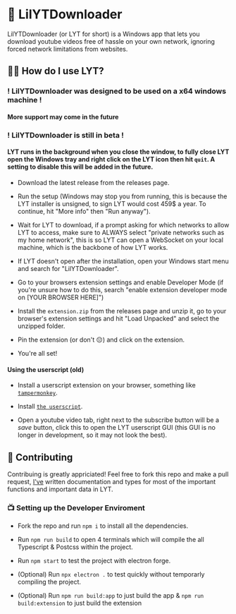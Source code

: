 # 🎥 LilYTDownloader

LilYTDownloader (or LYT for short) is a Windows app that lets you download youtube videos free of hassle on your own network, ignoring forced network limitations from websites.


## 🏃‍♂️ How do I use LYT?

### ! LilYTDownloader was designed to be used on a x64 windows machine !
#### More support may come in the future

### ! LilYTDownloader is still in beta !

#### LYT runs in the background when you close the window, to fully close LYT open the Windows tray and right click on the LYT icon then hit `quit`. A setting to disable this will be added in the future.

* Download the latest release from the releases page.

* Run the setup (Windows may stop you from running, this is because the LYT installer is unsigned, to sign LYT would cost 459$ a year. To continue, hit "More info" then "Run anyway").

* Wait for LYT to download, if a prompt asking for which networks to allow LYT to access, make sure to ALWAYS select "private networks such as my home network", this is so LYT can open a WebSocket on your local machine, which is the backbone of how LYT works.

* If LYT doesn't open after the installation, open your Windows start menu and search for "LilYTDownloader".

* Go to your browsers extension settings and enable Developer Mode (if you're unsure how to do this, search "enable extension developer mode on [YOUR BROWSER HERE]")

* Install the `extension.zip` from the releases page and unzip it, go to your browser's extension settings and hit "Load Unpacked" and select the unzipped folder.

* Pin the extension (or don't 😔) and click on the extension.

* You're all set!

#### Using the userscript (old)

* Install a userscript extension on your browser, something like [`tampermonkey`](https://chrome.google.com/webstore/detail/tampermonkey/dhdgffkkebhmkfjojejmpbldmpobfkfo).

* Install [`the userscript`](https://github.com/littlepriceonu/LilYTDownloader/raw/main/userscript/LYT.user.js).

* Open a youtube video tab, right next to the subscribe button will be a *save* button, click this to open the LYT userscript GUI (this GUI is no longer in development, so it may not look the best).

## 🎥 Contributing

Contribuing is greatly appriciated!
Feel free to fork this repo and make a pull request, [I've](https://littlepriceonu.com) written documentation and types for most of the important functions and important data in LYT.

### 📺 Setting up the Developer Enviroment

* Fork the repo and run `npm i` to install all the dependencies.

* Run `npm run build` to open 4 terminals which will compile the all Typescript & 
Postcss within the project.

* Run `npm start` to test the project with electron forge.

* (Optional) Run `npx electron .` to test quickly without temporarly compiling 
the project.
 
* (Optional) Run `npm run build:app` to just build the app & `npm run build:extension` to just build the extension
